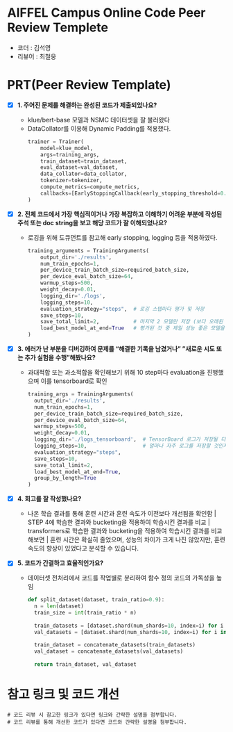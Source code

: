 # AIFFEL Campus Online Code Peer Review Templete
- 코더 : 김석영
- 리뷰어 : 최철웅


# PRT(Peer Review Template)
- [x]  **1. 주어진 문제를 해결하는 완성된 코드가 제출되었나요?**
    - klue/bert-base 모델과 NSMC 데이터셋을 잘 불러왔다
    - DataCollator를 이용해 Dynamic Padding를 적용했다.
        ```python
        trainer = Trainer(
            model=klue_model,
            args=training_args,
            train_dataset=train_dataset,
            eval_dataset=val_dataset,
            data_collator=data_collator,
            tokenizer=tokenizer,
            compute_metrics=compute_metrics,
            callbacks=[EarlyStoppingCallback(early_stopping_threshold=0.001, early_stopping_patience=3)]
        )
        ```
        
- [x]  **2. 전체 코드에서 가장 핵심적이거나 가장 복잡하고 이해하기 어려운 부분에 작성된 
  주석 또는 doc string을 보고 해당 코드가 잘 이해되었나요?**
    - 로깅을 위해 도큐먼트를 참고해 early stopping, logging 등을 적용하였다.
        ```python
        training_arguments = TrainingArguments(
            output_dir='./results',
            num_train_epochs=1,
            per_device_train_batch_size=required_batch_size,
            per_device_eval_batch_size=64,
            warmup_steps=500,
            weight_decay=0.01,
            logging_dir='./logs',
            logging_steps=10,
            evaluation_strategy="steps",  # 로깅 스텝마다 평가 및 저장
            save_steps=10,
            save_total_limit=2,           # 마지막 2 모델만 저장 (보다 오래된 게 삭제됨.)
            load_best_model_at_end=True   # 평가된 것 중 제일 성능 좋은 모델을 로드함.
        )
        ```
        
- [x]  **3. 에러가 난 부분을 디버깅하여 문제를 “해결한 기록을 남겼거나” 
  ”새로운 시도 또는 추가 실험을 수행”해봤나요?**
    - 과대적합 또는 과소적합을 확인해보기 위해 10 step마다 evaluation을 진행했으며 이를 tensorboard로 확인
      ```python
      training_args = TrainingArguments(
        output_dir='./results',
        num_train_epochs=1,
        per_device_train_batch_size=required_batch_size,
        per_device_eval_batch_size=64,
        warmup_steps=500,
        weight_decay=0.01,
        logging_dir='./logs_tensorboard',  # TensorBoard 로그가 저장될 디렉터리
        logging_steps=10,                  # 얼마나 자주 로그를 저장할 것인지 설정 (예: 10스텝마다)
        evaluation_strategy="steps",
        save_steps=10,
        save_total_limit=2,
        load_best_model_at_end=True,
        group_by_length=True
      )
      ```
      
- [x]  **4. 회고를 잘 작성했나요?**
    - 나온 학습 결과를 통해 훈련 시간과 훈련 속도가 이전보다 개선됨을 확인함
        | STEP 4에 학습한 결과와 bucketing을 적용하여 학습시킨 결과를 비교
        | transformers로 학습한 결과와 bucketing을 적용하여 학습시킨 결과를 비교해보면
        | 훈련 시간은 확실히 줄었으며, 성능의 차이가 크게 나진 않았지만, 훈련 속도의 향상이 있었다고 분석할 수 있습니다.
    
- [x]  **5. 코드가 간결하고 효율적인가요?**
    - 데이터셋 전처리에서 코드를 작업별로 분리하여 함수 정의 코드의 가독성을 높임
      ```python
      def split_dataset(dataset, train_ratio=0.9):
        n = len(dataset)
        train_size = int(train_ratio * n)
    
        train_datasets = [dataset.shard(num_shards=10, index=i) for i in range(int(10*train_ratio))]
        val_datasets = [dataset.shard(num_shards=10, index=i) for i in range(int(10*train_ratio), 10)]
    
        train_dataset = concatenate_datasets(train_datasets)
        val_dataset = concatenate_datasets(val_datasets)
    
        return train_dataset, val_dataset
      ```

# 참고 링크 및 코드 개선
```
# 코드 리뷰 시 참고한 링크가 있다면 링크와 간략한 설명을 첨부합니다.
# 코드 리뷰를 통해 개선한 코드가 있다면 코드와 간략한 설명을 첨부합니다.
